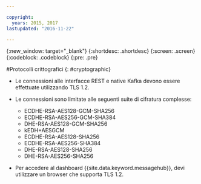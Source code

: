 ```yaml
---

copyright:
  years: 2015, 2017
lastupdated: "2016-11-22"

---
```


{:new_window: target="_blank"}
{:shortdesc: .shortdesc}
{:screen: .screen}
{:codeblock: .codeblock}
{:pre: .pre}


#Protocolli crittografici
{: #cryptographic}


*  Le connessioni alle interfacce REST e native Kafka devono essere effettuate utilizzando TLS 1.2.
*  Le connessioni sono limitate alle seguenti suite di cifratura complesse:

      * ECDHE-RSA-AES128-GCM-SHA256
      * ECDHE-RSA-AES256-GCM-SHA384
      * DHE-RSA-AES128-GCM-SHA256
      * kEDH+AESGCM
      * ECDHE-RSA-AES128-SHA256
      * ECDHE-RSA-AES256-SHA384
      * DHE-RSA-AES128-SHA256
      * DHE-RSA-AES256-SHA256



*  Per accedere al dashboard
                        {{site.data.keyword.messagehub}},
                    devi utilizzare un browser che supporta TLS 1.2.
